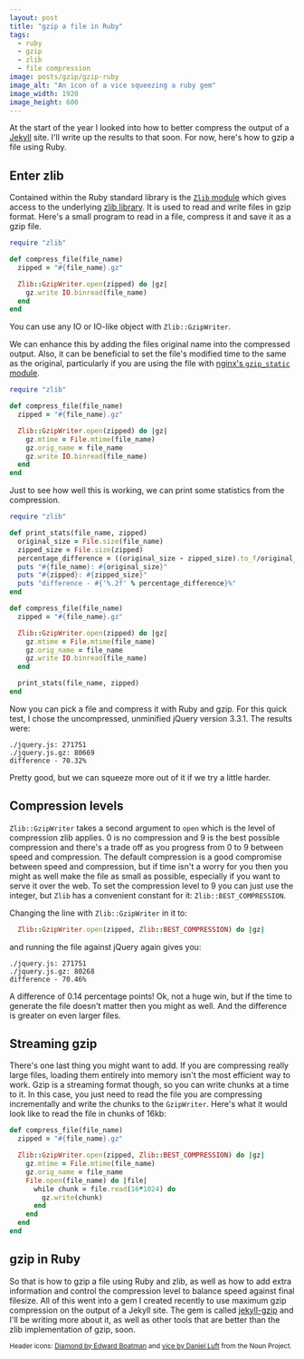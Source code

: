```yaml
---
layout: post
title: "gzip a file in Ruby"
tags:
  - ruby
  - gzip
  - zlib
  - file compression
image: posts/gzip/gzip-ruby
image_alt: "An icon of a vice squeezing a ruby gem"
image_width: 1920
image_height: 600
---
```


At the start of the year I looked into how to better compress the output of a [Jekyll](https://jekyllrb.com/) site. I'll write up the results to that soon. For now, here's how to gzip a file using Ruby.

## Enter zlib

Contained within the Ruby standard library is the [`Zlib` module](http://ruby-doc.org/stdlib-2.5.0/libdoc/zlib/rdoc/Zlib.html) which gives access to the underlying [zlib library](https://zlib.net/). It is used to read and write files in gzip format. Here's a small program to read in a file, compress it and save it as a gzip file.

```ruby
require "zlib"

def compress_file(file_name)
  zipped = "#{file_name}.gz"

  Zlib::GzipWriter.open(zipped) do |gz|
    gz.write IO.binread(file_name)
  end
end
```

You can use any IO or IO-like object with `Zlib::GzipWriter`.

We can enhance this by adding the files original name into the compressed output. Also, it can be beneficial to set the file's modified time to the same as the original, particularly if you are using the file with [nginx's `gzip_static` module](http://nginx.org/en/docs/http/ngx_http_gzip_static_module.html).

```ruby
require "zlib"

def compress_file(file_name)
  zipped = "#{file_name}.gz"

  Zlib::GzipWriter.open(zipped) do |gz|
    gz.mtime = File.mtime(file_name)
    gz.orig_name = file_name
    gz.write IO.binread(file_name)
  end
end
```

Just to see how well this is working, we can print some statistics from the compression.

```ruby
require "zlib"

def print_stats(file_name, zipped)
  original_size = File.size(file_name)
  zipped_size = File.size(zipped)
  percentage_difference = ((original_size - zipped_size).to_f/original_size)*100
  puts "#{file_name}: #{original_size}"
  puts "#{zipped}: #{zipped_size}"
  puts "difference - #{'%.2f' % percentage_difference}%"
end

def compress_file(file_name)
  zipped = "#{file_name}.gz"

  Zlib::GzipWriter.open(zipped) do |gz|
    gz.mtime = File.mtime(file_name)
    gz.orig_name = file_name
    gz.write IO.binread(file_name)
  end

  print_stats(file_name, zipped)
end
```

Now you can pick a file and compress it with Ruby and gzip. For this quick test, I chose the uncompressed, unminified jQuery version 3.3.1. The results were:

```
./jquery.js: 271751
./jquery.js.gz: 80669
difference - 70.32%
```

Pretty good, but we can squeeze more out of it if we try a little harder.

## Compression levels

`Zlib::GzipWriter` takes a second argument to `open` which is the level of compression zlib applies. 0 is no compression and 9 is the best possible compression and there's a trade off as you progress from 0 to 9 between speed and compression. The default compression is a good compromise between speed and compression, but if time isn't a worry for you then you might as well make the file as small as possible, especially if you want to serve it over the web. To set the compression level to 9 you can just use the integer, but `Zlib` has a convenient constant for it: `Zlib::BEST_COMPRESSION`.

Changing the line with `Zlib::GzipWriter` in it to:

```ruby
  Zlib::GzipWriter.open(zipped, Zlib::BEST_COMPRESSION) do |gz|
```

and running the file against jQuery again gives you:

```
./jquery.js: 271751
./jquery.js.gz: 80268
difference - 70.46%
```

A difference of 0.14 percentage points! Ok, not a huge win, but if the time to generate the file doesn't matter then you might as well. And the difference is greater on even larger files.

## Streaming gzip

There's one last thing you might want to add. If you are compressing really large files, loading them entirely into memory isn't the most efficient way to work. Gzip is a streaming format though, so you can write chunks at a time to it. In this case, you just need to read the file you are compressing incrementally and write the chunks to the `GzipWriter`. Here's what it would look like to read the file in chunks of 16kb:

```ruby
def compress_file(file_name)
  zipped = "#{file_name}.gz"

  Zlib::GzipWriter.open(zipped, Zlib::BEST_COMPRESSION) do |gz|
    gz.mtime = File.mtime(file_name)
    gz.orig_name = file_name
    File.open(file_name) do |file|
      while chunk = file.read(16*1024) do
        gz.write(chunk)
      end
    end
  end
end
```

## gzip in Ruby

So that is how to gzip a file using Ruby and zlib, as well as how to add extra information and control the compression level to balance speed against final filesize. All of this went into a gem I created recently to use maximum gzip compression on the output of a Jekyll site. The gem is called [jekyll-gzip](https://github.com/philnash/jekyll-gzip) and I'll be writing more about it, as well as other tools that are better than the zlib implementation of gzip, soon.



<footer>
  <small>Header icons: <a href="https://thenounproject.com/term/diamond/315/">Diamond by Edward Boatman</a> and <a href="https://thenounproject.com/search/?q=vice&i=1554537">vice by Daniel Luft</a> from the Noun Project.</small>
</footer>
